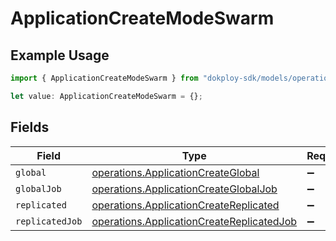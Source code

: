 # ApplicationCreateModeSwarm

## Example Usage

```typescript
import { ApplicationCreateModeSwarm } from "dokploy-sdk/models/operations";

let value: ApplicationCreateModeSwarm = {};
```

## Fields

| Field                                                                                                  | Type                                                                                                   | Required                                                                                               | Description                                                                                            |
| ------------------------------------------------------------------------------------------------------ | ------------------------------------------------------------------------------------------------------ | ------------------------------------------------------------------------------------------------------ | ------------------------------------------------------------------------------------------------------ |
| `global`                                                                                               | [operations.ApplicationCreateGlobal](../../models/operations/applicationcreateglobal.md)               | :heavy_minus_sign:                                                                                     | N/A                                                                                                    |
| `globalJob`                                                                                            | [operations.ApplicationCreateGlobalJob](../../models/operations/applicationcreateglobaljob.md)         | :heavy_minus_sign:                                                                                     | N/A                                                                                                    |
| `replicated`                                                                                           | [operations.ApplicationCreateReplicated](../../models/operations/applicationcreatereplicated.md)       | :heavy_minus_sign:                                                                                     | N/A                                                                                                    |
| `replicatedJob`                                                                                        | [operations.ApplicationCreateReplicatedJob](../../models/operations/applicationcreatereplicatedjob.md) | :heavy_minus_sign:                                                                                     | N/A                                                                                                    |